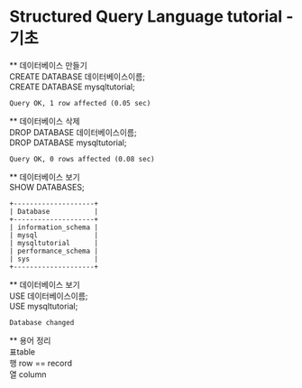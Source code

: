 # Structured Query Language tutorial - 기초

** 데이터베이스 만들기  
CREATE DATABASE 데이터베이스이름;  
CREATE DATABASE mysqltutorial;

    Query OK, 1 row affected (0.05 sec)

** 데이터베이스 삭제  
DROP DATABASE 데이터베이스이름;  
DROP DATABASE mysqltutorial;  

    Query OK, 0 rows affected (0.08 sec)

** 데이터베이스 보기  
SHOW DATABASES;

    +--------------------+  
    | Database           |  
    +--------------------+  
    | information_schema |  
    | mysql              |  
    | mysqltutorial      |  
    | performance_schema |  
    | sys                |  
    +--------------------+  
  
** 데이터베이스 보기  
USE 데이터베이스이름;  
USE mysqltutorial;

    Database changed

** 용어 정리  
표table  
행 row == record  
열 column  

